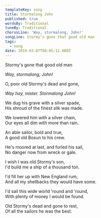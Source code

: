 ```yaml
---
templateKey: song
title: Stormalong John
published: true
wordsBy: Traditional
tuneBy: Traditional
chorusLine: 'Way, stormalong, John!'
songLine: Stormy’s gone that good old man
tags:
  - song
date: 2019-03-07T08:05:12.000Z
---
```

Stormy's gone that good old man

_Way, stormalong, John!_

O, poor old Stormy's dead and gone,

_Way hay, mister. Stormalong John!_

We dug his grave with a silver spade,\
His shroud of the finest silk was made.

We lowered him with a silver chain,\
Our eyes all dim with more than rain.

An able sailor, bold and true,\
A good old Bosun to his crew.

He's moored at last, and furled his sail,\
No danger now from wreck or gale.

I wish I was old Stormy's son,\
I'd build me a ship of a thousand ton.

I'd fill her up with New England rum,\
And all my shellbacks they would have some.

I'd sail this wide world 'round and 'round,\
With plenty of money I would be found.

Old Stormy's dead and gone to rest,\
Of all the sailors he was the best.
